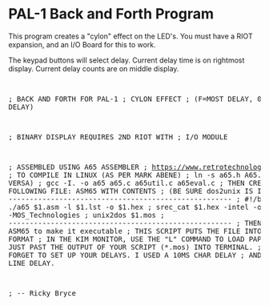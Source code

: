<h1>PAL-1 Back and Forth Program</h1>
<p>This program creates a "cylon" effect on the LED's.  You must have a RIOT expansion, and an I/O Board for this to work.</p>
<p>The keypad buttons will select delay.  Current delay time is on rightmost display.  Current delay counts are on middle display.</p>
<pre>

; BACK AND FORTH FOR PAL-1
; CYLON EFFECT
; (F=MOST DELAY, 0=LEAST DELAY)

; BINARY DISPLAY REQUIRES 2ND RIOT WITH 
; I/O MODULE

; ASSEMBLED USING A65 ASSEMBLER
; https://www.retrotechnology.com/restore/a65c.html
; TO COMPILE IN LINUX (AS PER MARK ABENE)
; ln -s a65.h A65.H ; (OR VICE VERSA)
; gcc -I. -o a65 a65.c a65util.c a65eval.c
; THEN CREATE THE FOLLOWING FILE: ASM65 WITH CONTENTS
; (BE SURE dos2unix IS INSTALLED)
; -----------------------------------------------------
; #!/bin/bash
; ./a65 $1.asm -l $1.lst -o $1.hex 
; srec_cat $1.hex -intel -o $1.mos -MOS_Technologies
; unix2dos $1.mos
; -----------------------------------------------------
; THEN chmod +x ASM65 to make it executable
; THIS SCRIPT PUTS THE FILE INTO PAPER TAPE FORMAT
; IN THE KIM MONITOR, USE THE "L" COMMAND TO LOAD PAPER TAPE
; JUST PAST THE OUTPUT OF YOUR SCRIPT (*.mos) INTO TERMINAL.
; DON'T FORGET TO SET UP YOUR DELAYS.  I USED A 10MS CHAR DELAY
; AND A 250MS LINE DELAY.
                        
; -- Ricky Bryce
  
</pre>
